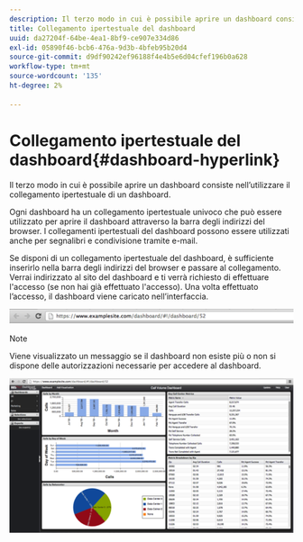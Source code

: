 ```yaml
---
description: Il terzo modo in cui è possibile aprire un dashboard consiste nell’utilizzare il collegamento ipertestuale di un dashboard.
title: Collegamento ipertestuale del dashboard
uuid: da27204f-64be-4ea1-8bf9-ce907e334d86
exl-id: 05890f46-bcb6-476a-9d3b-4bfeb95b20d4
source-git-commit: d9df90242ef96188f4e4b5e6d04cfef196b0a628
workflow-type: tm+mt
source-wordcount: '135'
ht-degree: 2%

---
```


# Collegamento ipertestuale del dashboard{#dashboard-hyperlink}

Il terzo modo in cui è possibile aprire un dashboard consiste nell’utilizzare il collegamento ipertestuale di un dashboard.

Ogni dashboard ha un collegamento ipertestuale univoco che può essere utilizzato per aprire il dashboard attraverso la barra degli indirizzi del browser. I collegamenti ipertestuali del dashboard possono essere utilizzati anche per segnalibri e condivisione tramite e-mail.

Se disponi di un collegamento ipertestuale del dashboard, è sufficiente inserirlo nella barra degli indirizzi del browser e passare al collegamento. Verrai indirizzato al sito del dashboard e ti verrà richiesto di effettuare l&#39;accesso (se non hai già effettuato l&#39;accesso). Una volta effettuato l’accesso, il dashboard viene caricato nell’interfaccia.

![](assets/db_hyperlink.png)

>[!NOTE]
>
>Viene visualizzato un messaggio se il dashboard non esiste più o non si dispone delle autorizzazioni necessarie per accedere al dashboard.

![](assets/db_hyperlink2.png)
